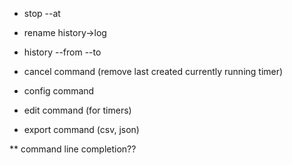 * stop --at <manual time>
* rename history->log
* history --from --to

* cancel command (remove last created currently running timer)
* config command
* edit command (for timers)

* export command (csv, json)

** command line completion??
